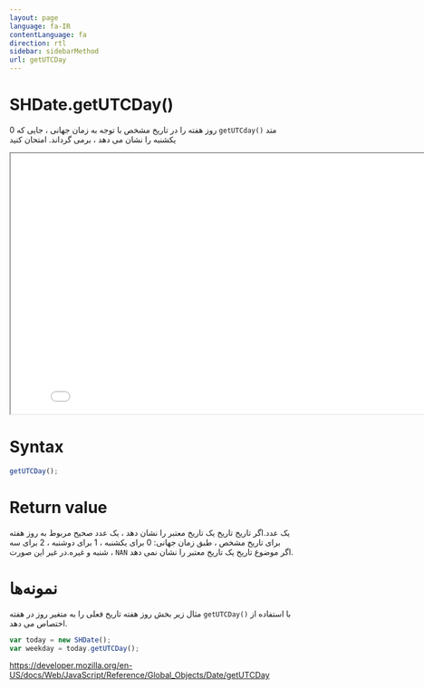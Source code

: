 ```yaml
---
layout: page
language: fa-IR
contentLanguage: fa
direction: rtl
sidebar: sidebarMethod
url: getUTCDay
---
```


# SHDate.getUTCDay()

متد <code dir="ltr">getUTCday()</code> روز هفته را در تاریخ مشخص با توجه به زمان جهانی ، جایی که 0 یکشنبه را نشان می دهد ، برمی گرداند.
امتحان کنید

<iframe style="width: 830px; height: 460px;" src="/SHDateTime-js/examples/live.html?function=getUTCDay" title="MDN Web Docs Interactive Example" loading="lazy"></iframe>
<br/>

# Syntax

```js
getUTCDay();
```

# Return value

یک عدد.اگر تاریخ تاریخ یک تاریخ معتبر را نشان دهد ، یک عدد صحیح مربوط به روز هفته برای تاریخ مشخص ، طبق زمان جهانی: 0 برای یکشنبه ، 1 برای دوشنبه ، 2 برای سه شنبه و غیره.در غیر این صورت ، `NAN` اگر موضوع تاریخ یک تاریخ معتبر را نشان نمی دهد.

# نمونه‌ها

با استفاده از <code dir="ltr">getUTCDay()</code>
مثال زیر بخش روز هفته تاریخ فعلی را به متغیر روز در هفته اختصاص می دهد.

```js
var today = new SHDate();
var weekday = today.getUTCDay();
```

https://developer.mozilla.org/en-US/docs/Web/JavaScript/Reference/Global_Objects/Date/getUTCDay

